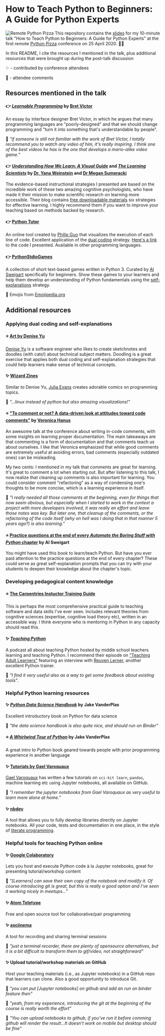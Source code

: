 # How to Teach Python to Beginners: A Guide for Python Experts
![Remote Python Pizza](https://github.com/marielledado/TeachingPythonToBeginners_AGuideForExperts/blob/master/mdado_remotepythonpizza2020_title.png)
This repository contains the [slides](https://github.com/marielledado/TeachingPythonToBeginners_AGuideForExperts/blob/master/mdado_remotepythonpizza2020.pdf) for my 10-minute talk "How to Teach Python to Beginners: A Guide for Python Experts" at the first remote [Python Pizza](https://remote.python.pizza/) conference on 25 April 2020. :snake::pizza:

In this README, I cite the resources I mentioned in the talk, plus additional resources that were brought up during the post-talk discussion

:sparkles: - contributed by conference attendees

:speech_balloon: - attendee comments

## Resources mentioned in the talk

#### :point_right: [*Learnable Programming*](http://worrydream.com/LearnableProgramming/) by [Bret Victor](http://worrydream.com/)

An essay by interface designer Bret Victor, in which he argues that many programming languages are "poorly-designed" and that we should change programming and "turn it into something that's understandable by people".

:speech_balloon: *"if someone is still not familiar with the work of Bret Victor, I totally recommend you to watch any video of him, it's really inspiring. I think one of the best videos he has is the one that develops a mario-alike video game."*

#### :point_right: [*Understanding How We Learn: A Visual Guide*](https://www.learningscientists.org/book) and [*The Learning Scientists*](https://www.learningscientists.org/) by [Dr. Yana Weinstein](https://www.yanaweinsteinjones.com/) and [Dr Megan Sumeracki](https://twitter.com/drsumeracki)

The evidence-based instructional strategies I presented are based on the incredible work of these two amazing cognitive psychologists, who have made it their mission to make scientific research on learning more accessible. Their blog contains [free downloadable materials](https://www.learningscientists.org/downloadable-materials) six strategies for effective learning. I highly recommend them if you want to improve your teaching based on methods backed by research. 

#### :point_right: [Python Tutor](http://www.pythontutor.com/)

An online tool created by [Philip Guo](http://pgbovine.net/) that visualizes the execution of each line of code. Excellent application of the [dual coding](https://www.learningscientists.org/dual-coding) strategy. [Here's a link](http://tiny.cc/e4mmnz) to the code I presented. Available in other programming languages.


#### :point_right: [PythonStdioGames](https://github.com/asweigart/PythonStdioGames)

A collection of short text-based games written in Python 3. Curated by [Al Sweigart](https://alsweigart.com/) specifically for beginners. Show these games to your learners and help them develop an understanding of Python fundamentals using the [self-explanations](https://www.learningscientists.org/elaboration) strategy.

:pray: Emojis from [Emojipedia.org](https://emojipedia.org/)

## Additional resources 


### Applying dual coding and self-explanations

#### :star: [Art by Denise Yu](https://deniseyu.io/art/)

[Denise Yu](https://deniseyu.io/) is a software engineer who likes to create sketchnotes and doodles (with cats!) about technical subject matters. Doodling is a great exercise that applies both dual coding and self-explanation strategies that could help learners make sense of technical concepts.

#### :sparkles: [Wizard Zines](https://wizardzines.com/)

Similar to Denise Yu, [Julia Evans](https://jvns.ca/) creates adorable comics on programming topics.

:speech_balloon: *"...linux instead of python but also amazing visualizations!"*

#### :star: ["To comment or not? A data-driven look at attitudes toward code comments"](https://docs.google.com/presentation/d/1N0xBplzWraSJhi-WPLw7chU5glXlpsvaL-tlShH8ff4/edit) by [Veronica Hanus](https://veronicahanus.com/)

An awesome talk at the conference about writing in-code comments, with some insights on learning proper documentation. The main takeaways are that commenting is a form of documentation and that comments teach us about ourselves. I like that Veronica emphasized that while good comments are extremely useful at avoiding errors, bad comments (especially outdated ones) can be misleading. 

My two cents: I mentioned in my talk that comments are great for learning. It's great to comment a lot when starting out. But after listening to this talk, I now realize that cleaning up comments is also important for learning. You could consider comment "refactoring" as a way of condensing one's thoughts to be more concise, which is a learning experience in itself.

:speech_balloon: *"I really needed all those comments at the beginning, even for things that now seem obvious, but especially when I started to work in the context a project with more developers involved, it was really an effort and leave those notes was key. But later one, that cleanup of the comments, or the refactoring of the code itself (why on hell was I doing that in that manner 5 years ago?) is also learning."*

#### :star: [Practice questions at the end of every *Automate the Boring Stuff with Python* chapter](https://automatetheboringstuff.com/) by Al Sweigart

You might have used this book to learn/teach Python. But have you ever paid attention to the practice questions at the end of every chapter? These could serve as great self-explanation prompts that you can try with your students to deepen their knowledge about the chapter's topic.

### Developing pedagogical content knowledge

#### :star: [The Carpentries Instuctor Training Guide](https://carpentries.github.io/instructor-training/)

This is perhaps the most comprehensive practical guide to teaching software and data skills I've ever seen. Includes relevant theories from cognitive sciences (expertise, cognitive load theory etc), written in an accessible way. I think everyone who is mentoring in Python in any capacity should read this.

#### :sparkles: [*Teaching Python*](https://www.teachingpython.fm/)

A podcast all about teaching Python hosted by middle school teachers learning and teaching Python. I recommend their episode on ["Teaching Adult Learners"](https://podtail.com/en/podcast/teaching-python/episode-30-teaching-adult-learners/) featuring an interview with [Reuven Lerner](https://lerner.co.il/), another excellent Python trainer.

:speech_balloon: *"I find it very useful also as a way to get some feedback about existing tools".*

### Helpful Python learning resources

#### :sparkles: [*Python Data Science Handbook*](https://github.com/jakevdp/PythonDataScienceHandbook) by Jake VanderPlas

Excellent introductory book on Python for data science

:speech_balloon: *"the data science handbook is also quite nice, and should run on Binder"*

#### :star: [*A Whirlwind Tour of Python*](https://jakevdp.github.io/WhirlwindTourOfPython/) by Jake VanderPlas

A great intro to Python book geared towards people with prior programming experience in another language

#### :sparkles: [Tutorials by Gael Varoquaux](https://github.com/GaelVaroquaux)

[Gael Varoquaux](gael-varoquaux.info) has written a few tutorials on `sci-kit learn`, `pandas`, machine learning etc using Jupyter notebooks, all available on GitHub.

:speech_balloon: *"I remember the jupyter notebooks from Gael Varoquaux as very useful to learn more alone at home."*

#### :sparkles: [nbdev](https://github.com/fastai/nbdev)

A tool that allows you to fully develop libraries directly on Jupyter notebooks. All your code, tests and documentation in one place, in the style of [literate programming](https://en.wikipedia.org/wiki/Literate_programming).

### Helpful tools for teaching Python online

#### :sparkles: [Google Colaboratory](https://colab.research.google.com/)

Lets you host and execute Python code à la Jupyter notebooks, great for presenting tutorial/workshop content

:speech_balloon: *"[Learners] can save their own copy of the notebook and modify it.  Of course introducing git is great, but this is really a good option and I've seen it working nicely in meetups..."*

#### :sparkles: [Atom Teletype](https://teletype.atom.io/)

Free and open source tool for collaborative/pair programming

#### :sparkles: [asciinema](https://asciinema.org/)

A tool for recording and sharing terminal sessions 

:speech_balloon: *"just a terminal recorder, there are plenty of opensource alternatives, but it is a bit difficult to transform them to gif/video, not straighforward"*

#### :sparkles: Upload tutorial/workshop materials on GitHub

Host your teaching materials (i.e., as Jupyter notebooks) in a GitHub repo that learners can clone. Also a good opportunity to introduce Git.

:speech_balloon: *"you can put [Jupyter notebooks] on github and add an run on binder feature then"*

:speech_balloon: *"yeah, from my experience, introducing the git at the beginning of the course is really worth the effort"*

:speech_balloon: *"You can upload notebooks to github, if you've run it before comming github will render the result...It doesn't work on mobile but desktop should be fine"*
